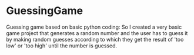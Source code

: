 # GuessingGame
Guessing game based on basic python coding:
So I created a very basic game project that generates a random number and the user has to guess it by making random guesses according to which they get the result of 'too low' or 'too high' until the number is guessed.
